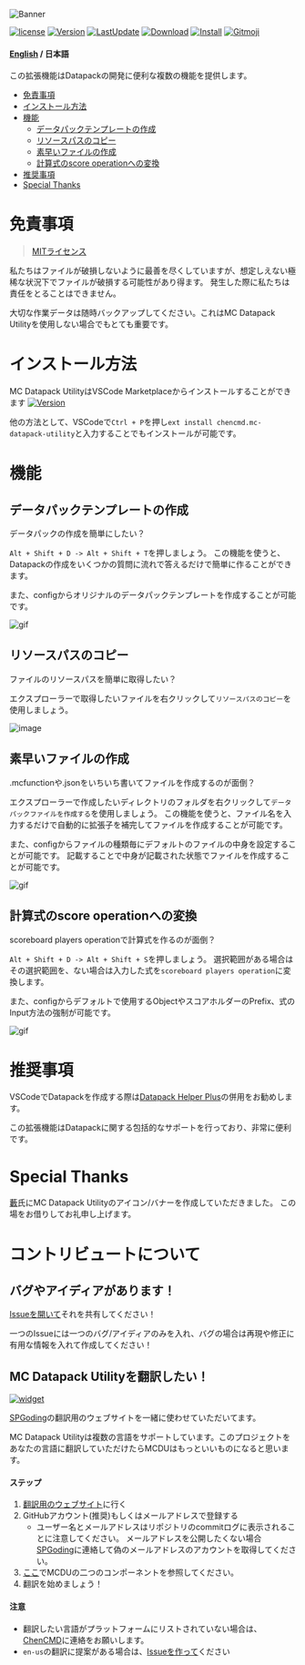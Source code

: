 ![Banner](https://raw.githubusercontent.com/ChenCMD/MC-Datapack-Utility/master/images/banner.png)

[![license](https://img.shields.io/github/license/ChenCMD/MC-Datapack-Utility)](https://github.com/ChenCMD/MC-Datapack-Utility/blob/master/LICENCE)
[![Version](https://img.shields.io/visual-studio-marketplace/v/chencmd.mc-datapack-utility?logo=visual-studio-code)](https://marketplace.visualstudio.com/items?itemName=chencmd.mc-datapack-utility)
[![LastUpdate](https://img.shields.io/visual-studio-marketplace/last-updated/chencmd.mc-datapack-utility?logo=visual-studio-code)](https://marketplace.visualstudio.com/items?itemName=chencmd.mc-datapack-utility)
[![Download](https://img.shields.io/visual-studio-marketplace/d/chencmd.mc-datapack-utility?logo=visual-studio-code)](https://marketplace.visualstudio.com/items?itemName=chencmd.mc-datapack-utility)
[![Install](https://img.shields.io/visual-studio-marketplace/i/chencmd.mc-datapack-utility?logo=visual-studio-code)](https://marketplace.visualstudio.com/items?itemName=chencmd.mc-datapack-utility)
[![Gitmoji](https://img.shields.io/badge/gitmoji-%20😜%20😍-FFDD67.svg)](https://gitmoji.carloscuesta.me/)

#### [English](https://github.com/ChenCMD/MC-Datapack-Utility/blob/master/README.md) / 日本語

この拡張機能はDatapackの開発に便利な複数の機能を提供します。

- [免責事項](#免責事項)
- [インストール方法](#インストール方法)
- [機能](#機能)
  - [データパックテンプレートの作成](#データパックテンプレートの作成)
  - [リソースパスのコピー](#リソースパスのコピー)
  - [素早いファイルの作成](#素早いファイルの作成)
  - [計算式のscore operationへの変換](#計算式のscore-operationへの変換)
- [推奨事項](#推奨事項)
- [Special Thanks](#Special-Thanks)

# 免責事項

> [MITライセンス](https://github.com/ChenCMD/MC-Datapack-Utility/blob/master/LICENCE)

私たちはファイルが破損しないように最善を尽くしていますが、想定しえない極稀な状況下でファイルが破損する可能性があり得ます。
発生した際に私たちは責任をとることはできません。

大切な作業データは随時バックアップしてください。これはMC Datapack Utilityを使用しない場合でもとても重要です。

# インストール方法

MC Datapack UtilityはVSCode Marketplaceからインストールすることができます
[![Version](https://img.shields.io/visual-studio-marketplace/v/chencmd.mc-datapack-utility?logo=visual-studio-code)](https://marketplace.visualstudio.com/items?itemName=chencmd.mc-datapack-utility)

他の方法として、VSCodeで`Ctrl + P`を押し`ext install chencmd.mc-datapack-utility`と入力することでもインストールが可能です。

# 機能
## データパックテンプレートの作成

データパックの作成を簡単にしたい？

`Alt + Shift + D -> Alt + Shift + T`を押しましょう。
この機能を使うと、Datapackの作成をいくつかの質問に流れで答えるだけで簡単に作ることができます。

また、configからオリジナルのデータパックテンプレートを作成することが可能です。

![gif](https://raw.githubusercontent.com/ChenCMD/MC-Datapack-Utility/master/images/createDatapackTemplate.gif)

## リソースパスのコピー

ファイルのリソースパスを簡単に取得したい？

エクスプローラーで取得したいファイルを右クリックして`リソースパスのコピー`を使用しましょう。

![image](https://raw.githubusercontent.com/ChenCMD/MC-Datapack-Utility/master/images/copyResourcePath_ja.png)

## 素早いファイルの作成

.mcfunctionや.jsonをいちいち書いてファイルを作成するのが面倒？

エクスプローラーで作成したいディレクトリのフォルダを右クリックして`データパックファイルを作成する`を使用しましょう。
この機能を使うと、ファイル名を入力するだけで自動的に拡張子を補完してファイルを作成することが可能です。

また、configからファイルの種類毎にデフォルトのファイルの中身を設定することが可能です。
記載することで中身が記載された状態でファイルを作成することが可能です。

![gif](https://raw.githubusercontent.com/ChenCMD/MC-Datapack-Utility/master/images/createFile.gif)

## 計算式のscore operationへの変換

scoreboard players operationで計算式を作るのが面倒？

`Alt + Shift + D -> Alt + Shift + S`を押しましょう。
選択範囲がある場合はその選択範囲を、ない場合は入力した式を`scoreboard players operation`に変換します。

また、configからデフォルトで使用するObjectやスコアホルダーのPrefix、式のInput方法の強制が可能です。

![gif](https://raw.githubusercontent.com/ChenCMD/MC-Datapack-Utility/master/images/scoreOperation.gif)

# 推奨事項

VSCodeでDatapackを作成する際は[Datapack Helper Plus](https://marketplace.visualstudio.com/items?itemName=SPGoding.datapack-language-server)の併用をお勧めします。

この拡張機能はDatapackに関する包括的なサポートを行っており、非常に便利です。

# Special Thanks

[藪](https://twitter.com/Yavu_Minecraft)氏にMC Datapack Utilityのアイコン/バナーを作成していただきました。
この場をお借りしてお礼申し上げます。

# コントリビュートについて

## バグやアイディアがあります！

[Issueを開いて](https://github.com/ChenCMD/MC-Datapack-Utility/issues/new)それを共有してください！

一つのIssueには一つのバグ/アイディアのみを入れ、バグの場合は再現や修正に有用な情報を入れて作成してください！

## MC Datapack Utilityを翻訳したい！

[![widget](https://l10n.spgoding.com/widgets/mc-datapack-utility/-/multi-auto.svg)](https://l10n.spgoding.com/engage/mc-datapack-utility/?utm_source=widget)

[SPGoding](https://github.com/SPGoding)の翻訳用のウェブサイトを一緒に使わせていただいてます。

MC Datapack Utilityは複数の言語をサポートしています。このプロジェクトをあなたの言語に翻訳していただけたらMCDUはもっといいものになると思います。

#### ステップ
1. [翻訳用のウェブサイト](https://l10n.spgoding.com/)に行く
1. GitHubアカウント(推奨)もしくはメールアドレスで登録する
    - ユーザー名とメールアドレスはリポジトリのcommitログに表示されることに注意してください。
    メールアドレスを公開したくない場合[SPGoding](https://github.com/SPGoding/datapack-language-server/wiki/Contact-SPGoding)に連絡して偽のメールアドレスのアカウントを取得してください。
1. [ここ](https://l10n.spgoding.com/projects/mc-datapack-utility)でMCDUの二つのコンポーネントを参照してください。
1. 翻訳を始めましょう！

#### 注意
- 翻訳したい言語がプラットフォームにリストされていない場合は、[ChenCMD](https://github.com/ChenCMD/MC-Datapack-Utility/wiki/Contact)に連絡をお願いします。
- `en-us`の翻訳に提案がある場合は、[Issueを作って](https://github.com/ChenCMD/MC-Datapack-Utility/issues/new)ください